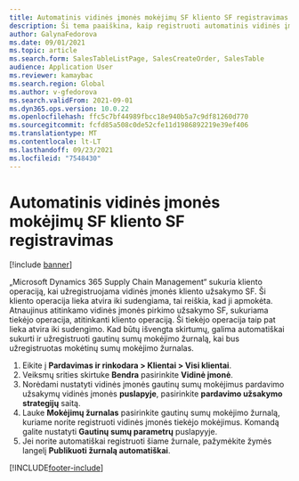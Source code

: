 ```yaml
---
title: Automatinis vidinės įmonės mokėjimų SF kliento SF registravimas
description: Ši tema paaiškina, kaip registruoti automatinis vidinės įmonės mokėjimų SF kliento SF registravimą
author: GalynaFedorova
ms.date: 09/01/2021
ms.topic: article
ms.search.form: SalesTableListPage, SalesCreateOrder, SalesTable
audience: Application User
ms.reviewer: kamaybac
ms.search.region: Global
ms.author: v-gfedorova
ms.search.validFrom: 2021-09-01
ms.dyn365.ops.version: 10.0.22
ms.openlocfilehash: ffc5c7bf44989fbcc18e940b5a7c9df81260d770
ms.sourcegitcommit: fcfd85a508c0de52cfe11d1986892219e39ef406
ms.translationtype: MT
ms.contentlocale: lt-LT
ms.lasthandoff: 09/23/2021
ms.locfileid: "7548430"
---
```

# <a name="register-payments-automatically-for-intercompany-customer-invoices"></a>Automatinis vidinės įmonės mokėjimų SF kliento SF registravimas

[!include [banner](../../includes/banner.md)]

„Microsoft Dynamics 365 Supply Chain Management“ sukuria kliento operaciją, kai užregistruojama vidinės įmonės kliento užsakymo SF. Ši kliento operacija lieka atvira iki sudengiama, tai reiškia, kad ji apmokėta. Atnaujinus atitinkamo vidinės įmonės pirkimo užsakymo SF, sukuriama tiekėjo operacija, atitinkanti kliento operaciją. Ši tiekėjo operacija taip pat lieka atvira iki sudengimo. Kad būtų išvengta skirtumų, galima automatiškai sukurti ir užregistruoti gautinų sumų mokėjimo žurnalą, kai bus užregistruotas mokėtinų sumų mokėjimo žurnalas.

1. Eikite į **Pardavimas ir rinkodara \> Klientai \> Visi klientai**.
1. Veiksmų srities skirtuke **Bendra** pasirinkite **Vidinė įmonė**.
1. Norėdami nustatyti vidinės įmonės gautinų sumų mokėjimus pardavimo užsakymų vidinės įmonės **puslapyje**, pasirinkite **pardavimo užsakymo strategijų** saitą.
1. Lauke **Mokėjimų žurnalas** pasirinkite gautinų sumų mokėjimo žurnalą, kuriame norite registruoti vidinės įmonės tiekėjo mokėjimus. Komandą galite nustatyti **Gautinų sumų parametrų** puslapyyje.
1. Jei norite automatiškai registruoti šiame žurnale, pažymėkite žymės langelį **Publikuoti žurnalą automatiškai**.

[!INCLUDE[footer-include](../../includes/footer-banner.md)]
